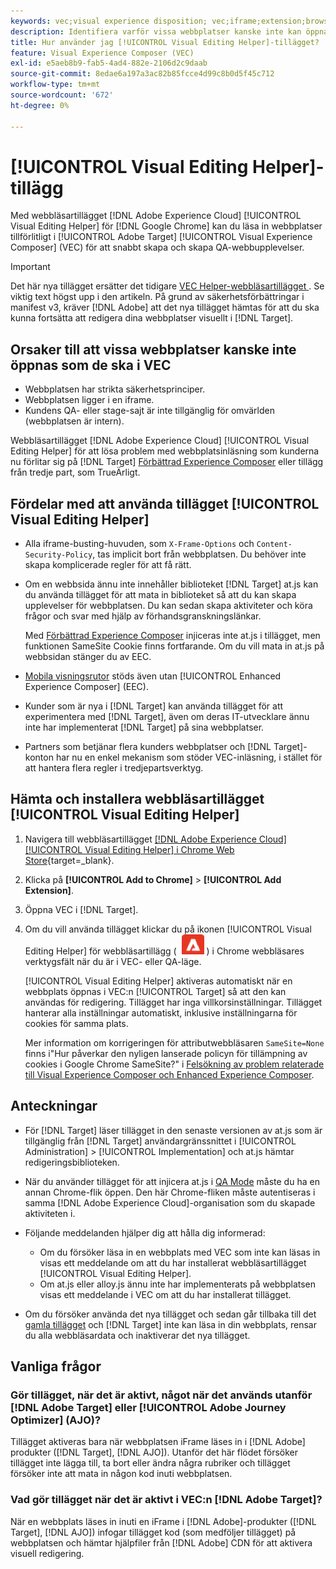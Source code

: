 ```yaml
---
keywords: vec;visual experience disposition; vec;iframe;extension;browser;faq
description: Identifiera varför vissa webbplatser kanske inte kan öppnas på ett tillförlitligt sätt i [!UICONTROL Visual Experience Composer] (VEC). Med webbläsartillägget [!UICONTROL Visual Editing Helper] kan du läsa in webbplatser tillförlitligt i VEC.
title: Hur använder jag [!UICONTROL Visual Editing Helper]-tillägget?
feature: Visual Experience Composer (VEC)
exl-id: e5aeb8b9-fab5-4ad4-882e-2106d2c9daab
source-git-commit: 8edae6a197a3ac82b85fcce4d99c8b0d5f45c712
workflow-type: tm+mt
source-wordcount: '672'
ht-degree: 0%

---
```


# [!UICONTROL Visual Editing Helper]-tillägg

Med webbläsartillägget [!DNL Adobe Experience Cloud] [!UICONTROL Visual Editing Helper] för [!DNL Google Chrome] kan du läsa in webbplatser tillförlitligt i [!UICONTROL Adobe Target] [!UICONTROL Visual Experience Composer] (VEC) för att snabbt skapa och skapa QA-webbupplevelser.

>[!IMPORTANT]
>
>Det här nya tillägget ersätter det tidigare [VEC Helper-webbläsartillägget ](/help/main/c-experiences/c-visual-experience-composer/r-troubleshoot-composer/vec-helper-browser-extension.md). Se viktig text högst upp i den artikeln. På grund av säkerhetsförbättringar i manifest v3, kräver [!DNL Adobe] att det nya tillägget hämtas för att du ska kunna fortsätta att redigera dina webbplatser visuellt i [!DNL Target].

## Orsaker till att vissa webbplatser kanske inte öppnas som de ska i VEC

* Webbplatsen har strikta säkerhetsprinciper.
* Webbplatsen ligger i en iframe.
* Kundens QA- eller stage-sajt är inte tillgänglig för omvärlden (webbplatsen är intern).

Webbläsartillägget [!DNL Adobe Experience Cloud] [!UICONTROL Visual Editing Helper] för att lösa problem med webbplatsinläsning som kunderna nu förlitar sig på [!DNL Target] [Förbättrad Experience Composer](/help/main/administrating-target/visual-experience-composer-set-up.md#eec) eller tillägg från tredje part, som TrueÄrligt.

## Fördelar med att använda tillägget [!UICONTROL Visual Editing Helper]

* Alla iframe-busting-huvuden, som `X-Frame-Options` och `Content-Security-Policy`, tas implicit bort från webbplatsen. Du behöver inte skapa komplicerade regler för att få rätt.
* Om en webbsida ännu inte innehåller biblioteket [!DNL Target] at.js kan du använda tillägget för att mata in biblioteket så att du kan skapa upplevelser för webbplatsen. Du kan sedan skapa aktiviteter och köra frågor och svar med hjälp av förhandsgranskningslänkar.

  Med [Förbättrad Experience Composer](/help/main/administrating-target/visual-experience-composer-set-up.md#eec) injiceras inte at.js i tillägget, men funktionen SameSite Cookie finns fortfarande. Om du vill mata in at.js på webbsidan stänger du av EEC.

* [Mobila visningsrutor](/help/main/c-experiences/c-visual-experience-composer/mobile-viewports.md) stöds även utan [!UICONTROL Enhanced Experience Composer] (EEC).
* Kunder som är nya i [!DNL Target] kan använda tillägget för att experimentera med [!DNL Target], även om deras IT-utvecklare ännu inte har implementerat [!DNL Target] på sina webbplatser.
* Partners som betjänar flera kunders webbplatser och [!DNL Target]-konton har nu en enkel mekanism som stöder VEC-inläsning, i stället för att hantera flera regler i tredjepartsverktyg.

## Hämta och installera webbläsartillägget [!UICONTROL Visual Editing Helper]

1. Navigera till webbläsartillägget [[!DNL Adobe Experience Cloud] [!UICONTROL Visual Editing Helper] i Chrome Web Store](https://chrome.google.com/webstore/detail/adobe-experience-cloud-vi/kgmjjkfjacffaebgpkpcllakjifppnca){target=_blank}.
1. Klicka på **[!UICONTROL Add to Chrome]** > **[!UICONTROL Add Extension]**.
1. Öppna VEC i [!DNL Target].
1. Om du vill använda tillägget klickar du på ikonen [!UICONTROL Visual Editing Helper] för webbläsartillägg ( ![ ikonen för visuell redigeringstillägg ](/help/main/c-experiences/c-visual-experience-composer/r-troubleshoot-composer/assets/visual-editing-helper.png) ) i Chrome webbläsares verktygsfält när du är i VEC- eller QA-läge.

   [!UICONTROL Visual Editing Helper] aktiveras automatiskt när en webbplats öppnas i VEC:n [!UICONTROL Target] så att den kan användas för redigering. Tillägget har inga villkorsinställningar. Tillägget hanterar alla inställningar automatiskt, inklusive inställningarna för cookies för samma plats.

   Mer information om korrigeringen för attributwebbläsaren `SameSite=None` finns i&quot;Hur påverkar den nyligen lanserade policyn för tillämpning av cookies i Google Chrome SameSite?&quot; i [Felsökning av problem relaterade till Visual Experience Composer och Enhanced Experience Composer](/help/main/c-experiences/c-visual-experience-composer/r-troubleshoot-composer/issues-related-to-the-visual-experience-composer-vec-and-enhanced-experience-composer-eec.md).

## Anteckningar

* För [!DNL Target] läser tillägget in den senaste versionen av at.js som är tillgänglig från [!DNL Target] användargränssnittet i [!UICONTROL Administration] > [!UICONTROL Implementation] och at.js hämtar redigeringsbiblioteken.
* När du använder tillägget för att injicera at.js i [QA Mode](/help/main/c-activities/c-activity-qa/activity-qa.md) måste du ha en annan Chrome-flik öppen. Den här Chrome-fliken måste autentiseras i samma [!DNL Adobe Experience Cloud]-organisation som du skapade aktiviteten i.
* Följande meddelanden hjälper dig att hålla dig informerad:

   * Om du försöker läsa in en webbplats med VEC som inte kan läsas in visas ett meddelande om att du har installerat webbläsartillägget [!UICONTROL Visual Editing Helper].
   * Om at.js eller alloy.js ännu inte har implementerats på webbplatsen visas ett meddelande i VEC om att du har installerat tillägget.
* Om du försöker använda det nya tillägget och sedan går tillbaka till det [gamla tillägget](/help/main/c-experiences/c-visual-experience-composer/r-troubleshoot-composer/vec-helper-browser-extension.md) och [!DNL Target] inte kan läsa in din webbplats, rensar du alla webbläsardata och inaktiverar det nya tillägget.

## Vanliga frågor

### Gör tillägget, när det är aktivt, något när det används utanför [!DNL Adobe Target] eller [!UICONTROL Adobe Journey Optimizer] (AJO)?

Tillägget aktiveras bara när webbplatsen iFrame läses in i [!DNL Adobe] produkter ([!DNL Target], [!DNL AJO]). Utanför det här flödet försöker tillägget inte lägga till, ta bort eller ändra några rubriker och tillägget försöker inte att mata in någon kod inuti webbplatsen.

### Vad gör tillägget när det är aktivt i VEC:n [!DNL Adobe Target]?

När en webbplats läses in inuti en iFrame i [!DNL Adobe]-produkter ([!DNL Target], [!DNL AJO]) infogar tillägget kod (som medföljer tillägget) på webbplatsen och hämtar hjälpfiler från [!DNL Adobe] CDN för att aktivera visuell redigering.
